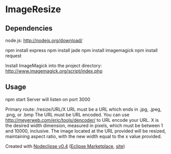 # ImageResize

## Dependencies
node.js: http://nodejs.org/download/

npm install express
npm install jade
npm install imagemagick
npm install request

Install ImageMagick into the project directory: http://www.imagemagick.org/script/index.php

## Usage
npm start
Server will listen on port 3000

Primary route:
/resize/URL/X
URL must be a URL which ends in .jpg, .jpeg, .png, or .bmp
The URL must be URL encoded. You can use http://meyerweb.com/eric/tools/dencoder/ to URL encode your URL.
X is the desired width dimension, measured in pixels, which must be between 1 and 10000, inclusive.
The image located at the URL provided will be resized, maintaining aspect ratio, with the new width equal to the x value provided.





Created with [Nodeclipse v0.4](https://github.com/Nodeclipse/nodeclipse-1)
 ([Eclipse Marketplace](http://marketplace.eclipse.org/content/nodeclipse), [site](http://www.nodeclipse.org))   
